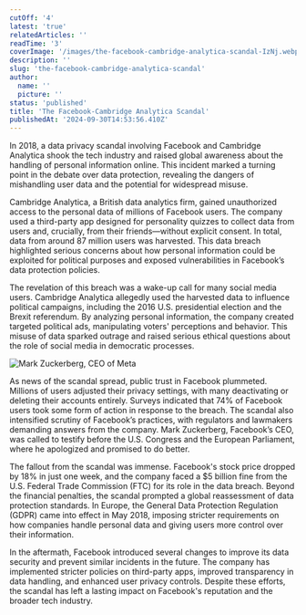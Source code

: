 ```yaml
---
cutOff: '4'
latest: 'true'
relatedArticles: ''
readTime: '3'
coverImage: '/images/the-facebook-cambridge-analytica-scandal-IzNj.webp'
description: ''
slug: 'the-facebook-cambridge-analytica-scandal'
author:
  name: ''
  picture: ''
status: 'published'
title: 'The Facebook-Cambridge Analytica Scandal'
publishedAt: '2024-09-30T14:53:56.410Z'
---
```


In 2018, a data privacy scandal involving Facebook and Cambridge Analytica shook the tech industry and raised global awareness about the handling of personal information online. This incident marked a turning point in the debate over data protection, revealing the dangers of mishandling user data and the potential for widespread misuse.

Cambridge Analytica, a British data analytics firm, gained unauthorized access to the personal data of millions of Facebook users. The company used a third-party app designed for personality quizzes to collect data from users and, crucially, from their friends—without explicit consent. In total, data from around 87 million users was harvested. This data breach highlighted serious concerns about how personal information could be exploited for political purposes and exposed vulnerabilities in Facebook’s data protection policies.

The revelation of this breach was a wake-up call for many social media users. Cambridge Analytica allegedly used the harvested data to influence political campaigns, including the 2016 U.S. presidential election and the Brexit referendum. By analyzing personal information, the company created targeted political ads, manipulating voters' perceptions and behavior. This misuse of data sparked outrage and raised serious ethical questions about the role of social media in democratic processes.

![Mark Zuckerberg, CEO of Meta](/images/the-facebook-cambridge-analytica-scandal-cxNT.webp)

As news of the scandal spread, public trust in Facebook plummeted. Millions of users adjusted their privacy settings, with many deactivating or deleting their accounts entirely. Surveys indicated that 74% of Facebook users took some form of action in response to the breach. The scandal also intensified scrutiny of Facebook’s practices, with regulators and lawmakers demanding answers from the company. Mark Zuckerberg, Facebook’s CEO, was called to testify before the U.S. Congress and the European Parliament, where he apologized and promised to do better.

The fallout from the scandal was immense. Facebook's stock price dropped by 18% in just one week, and the company faced a $5 billion fine from the U.S. Federal Trade Commission (FTC) for its role in the data breach. Beyond the financial penalties, the scandal prompted a global reassessment of data protection standards. In Europe, the General Data Protection Regulation (GDPR) came into effect in May 2018, imposing stricter requirements on how companies handle personal data and giving users more control over their information.

In the aftermath, Facebook introduced several changes to improve its data security and prevent similar incidents in the future. The company has implemented stricter policies on third-party apps, improved transparency in data handling, and enhanced user privacy controls. Despite these efforts, the scandal has left a lasting impact on Facebook's reputation and the broader tech industry.